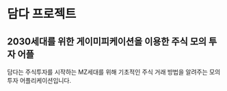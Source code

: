 # 담다 프로젝트
## 2030세대를 위한 게이미피케이션을 이용한 주식 모의 투자 어플
담다는 주식투자를 시작하는 MZ세대를 위해 기초적인 주식 거래 방법을 알려주는 모의 투자 어플리케이션입니다.
